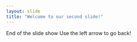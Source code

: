 ```yaml
---
layout: slide
title: "Welcome to our second slide!"
---
```

End of the slide show
Use the left arrow to go back!
